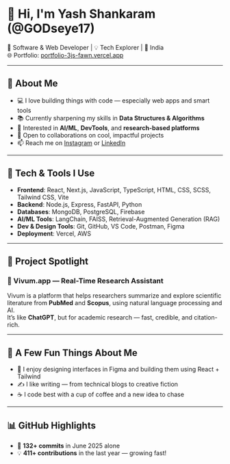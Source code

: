 # 👋 Hi, I'm Yash Shankaram (@GODseye17)

🚀 Software & Web Developer | 💡 Tech Explorer | 📍 India  
🌐 Portfolio: [portfolio-3js-fawn.vercel.app](https://portfolio-3js-fawn.vercel.app)

---

## 🧠 About Me

- 💻 I love building things with code — especially web apps and smart tools
- 📚 Currently sharpening my skills in **Data Structures & Algorithms**
- 🧪 Interested in **AI/ML**, **DevTools**, and **research-based platforms**
- 🤝 Open to collaborations on cool, impactful projects
- 📫 Reach me on [Instagram](https://instagram.com/yash_17.8) or [LinkedIn](https://www.linkedin.com/in/yash-shankaram-035426237/)

---

## 🧰 Tech & Tools I Use

- **Frontend**: React, Next.js, JavaScript, TypeScript, HTML, CSS, SCSS, Tailwind CSS, Vite  
- **Backend**: Node.js, Express, FastAPI, Python  
- **Databases**: MongoDB, PostgreSQL, Firebase  
- **AI/ML Tools**: LangChain, FAISS, Retrieval-Augmented Generation (RAG)  
- **Dev & Design Tools**: Git, GitHub, VS Code, Postman, Figma  
- **Deployment**: Vercel, AWS

---

## 🧪 Project Spotlight

### 🌟 Vivum.app — Real-Time Research Assistant

Vivum is a platform that helps researchers summarize and explore scientific literature from **PubMed** and **Scopus**, using natural language processing and AI.  
It’s like **ChatGPT**, but for academic research — fast, credible, and citation-rich.

---

## 🎯 A Few Fun Things About Me

- 🎨 I enjoy designing interfaces in Figma and building them using React + Tailwind  
- ✍️ I like writing — from technical blogs to creative fiction  
- ☕ I code best with a cup of coffee and a new idea to chase

---

## 📊 GitHub Highlights

- 🔧 **132+ commits** in June 2025 alone    
- 💡 **411+ contributions** in the last year — growing fast!


